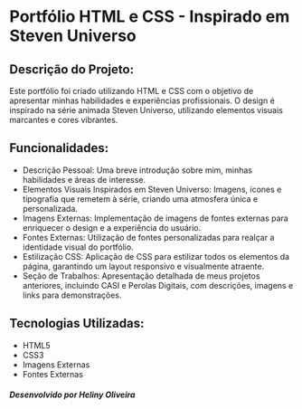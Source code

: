 # Portfólio HTML e CSS - Inspirado em Steven Universo
## Descrição do Projeto:

Este portfólio foi criado utilizando HTML e CSS com o objetivo de apresentar minhas habilidades e experiências profissionais. O design é inspirado na série animada Steven Universo, utilizando elementos visuais marcantes e cores vibrantes.

## Funcionalidades:

- Descrição Pessoal: Uma breve introdução sobre mim, minhas habilidades e áreas de interesse.
- Elementos Visuais Inspirados em Steven Universo: Imagens, ícones e tipografia que remetem à série, criando uma atmosfera única e personalizada.
- Imagens Externas: Implementação de imagens de fontes externas para enriquecer o design e a experiência do usuário.
- Fontes Externas: Utilização de fontes personalizadas para realçar a identidade visual do portfólio.
- Estilização CSS: Aplicação de CSS para estilizar todos os elementos da página, garantindo um layout responsivo e visualmente atraente.
- Seção de Trabalhos: Apresentação detalhada de meus projetos anteriores, incluindo CASI e Perolas Digitais, com descrições, imagens e links para demonstrações.

## Tecnologias Utilizadas:

- HTML5
- CSS3
- Imagens Externas
- Fontes Externas

##### Desenvolvido por Heliny Oliveira
